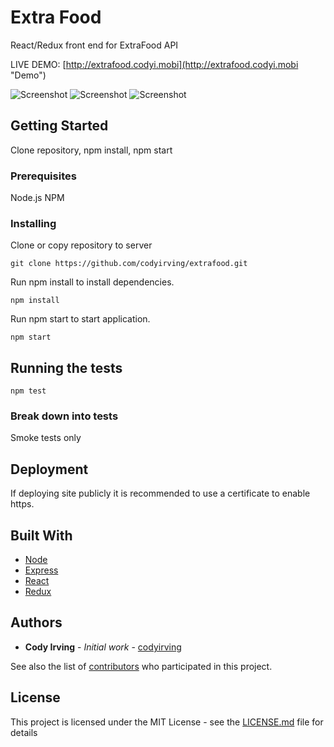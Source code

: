 # Extra Food

React/Redux front end for ExtraFood API

LIVE DEMO: [http://extrafood.codyi.mobi](http://extrafood.codyi.mobi "Demo")

![Screenshot](https://i.imgur.com/KAYN2C8.png "Screenshot")
![Screenshot](https://i.imgur.com/mwzP5Ed.png "Screenshot")
![Screenshot](https://i.imgur.com/DbrngQR.png "Screenshot")

## Getting Started

Clone repository, npm install, npm start

### Prerequisites

Node.js NPM

### Installing

Clone or copy repository to server

```
git clone https://github.com/codyirving/extrafood.git
```

Run npm install to install dependencies.

```
npm install
```

Run npm start to start application.

```
npm start
```

## Running the tests

```
npm test
```

### Break down into tests

Smoke tests only

## Deployment

If deploying site publicly it is recommended to use a certificate to enable https.

## Built With

- [Node](node.js)
- [Express](express)
- [React](react)
- [Redux](redux)

## Authors

- **Cody Irving** - _Initial work_ - [codyirving](https://github.com/codyirving)

See also the list of [contributors](https://github.com/codyirving/gardenmanager/contributors) who participated in this project.

## License

This project is licensed under the MIT License - see the [LICENSE.md](LICENSE.md) file for details
